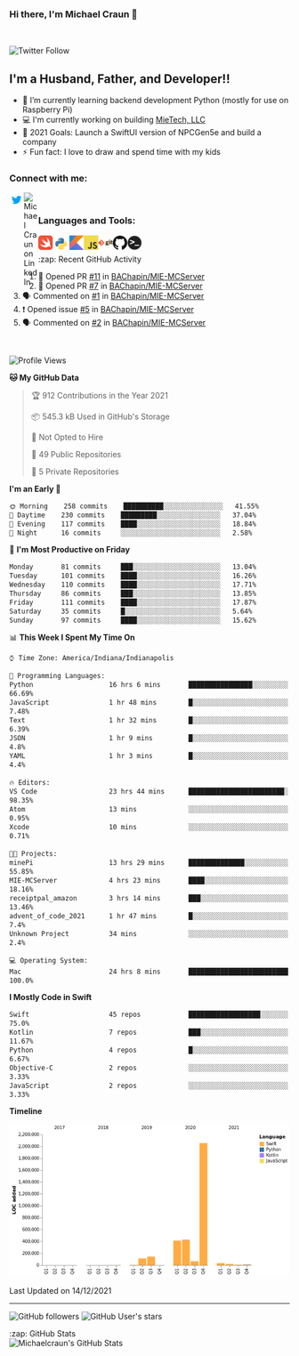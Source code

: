 ### Hi there, I'm Michael Craun 👋 

<br />

![Twitter Follow](https://img.shields.io/twitter/follow/opkurix?style=social)

## I'm a Husband, Father, and Developer!!

- 🌱 I’m currently learning backend development Python (mostly for use on Raspberry Pi)
- 💻 I'm currently working on building [MieTech, LLC](https://github.com/mietechnologies)
- 🥅 2021 Goals: Launch a SwiftUI version of NPCGen5e and build a company
- ⚡ Fun fact: I love to draw and spend time with my kids

### Connect with me:

[<img align="left" alt="Michael Craun on Twitter" width="26px" src="https://raw.githubusercontent.com/github/explore/80688e429a7d4ef2fca1e82350fe8e3517d3494d/topics/twitter/twitter.png" />][twitter]
[<img align="left" alt="Michael Craun on LinkedIn" width="26px" src="https://cdn.jsdelivr.net/npm/simple-icons@v3/icons/linkedin.svg" />][linkedin]

<br />

### Languages and Tools:

[<img align="left" alt="Swift" width="26px" src="https://raw.githubusercontent.com/github/explore/80688e429a7d4ef2fca1e82350fe8e3517d3494d/topics/swift/swift.png" />][swift]
[<img align="left" alt="Python" width="30px" src="https://raw.githubusercontent.com/github/explore/80688e429a7d4ef2fca1e82350fe8e3517d3494d/topics/python/python.png" />][python]
[<img align="left" alt="Kotlin" width="26px" src="https://raw.githubusercontent.com/github/explore/80688e429a7d4ef2fca1e82350fe8e3517d3494d/topics/kotlin/kotlin.png" />][kotlin]
[<img align="left" alt="JavaScript" width="26px" src="https://raw.githubusercontent.com/github/explore/80688e429a7d4ef2fca1e82350fe8e3517d3494d/topics/javascript/javascript.png" />][javascript]
[<img align="left" alt="Git" width="26px" src="https://raw.githubusercontent.com/github/explore/80688e429a7d4ef2fca1e82350fe8e3517d3494d/topics/git/git.png" />]([])
[<img align="left" alt="GitHub" width="26px" src="https://raw.githubusercontent.com/github/explore/78df643247d429f6cc873026c0622819ad797942/topics/github/github.png" />][github]
[<img align="left" alt="Terminal" width="26px" src="https://raw.githubusercontent.com/github/explore/80688e429a7d4ef2fca1e82350fe8e3517d3494d/topics/terminal/terminal.png" />][terminal]

<br />
<br />

<summary>:zap: Recent GitHub Activity</summary>
  
<!--START_SECTION:activity-->
1. 💪 Opened PR [#11](https://github.com/BAChapin/MIE-MCServer/pull/11) in [BAChapin/MIE-MCServer](https://github.com/BAChapin/MIE-MCServer)
2. 💪 Opened PR [#7](https://github.com/BAChapin/MIE-MCServer/pull/7) in [BAChapin/MIE-MCServer](https://github.com/BAChapin/MIE-MCServer)
3. 🗣 Commented on [#1](https://github.com/BAChapin/MIE-MCServer/issues/1) in [BAChapin/MIE-MCServer](https://github.com/BAChapin/MIE-MCServer)
4. ❗️ Opened issue [#5](https://github.com/BAChapin/MIE-MCServer/issues/5) in [BAChapin/MIE-MCServer](https://github.com/BAChapin/MIE-MCServer)
5. 🗣 Commented on [#2](https://github.com/BAChapin/MIE-MCServer/issues/2) in [BAChapin/MIE-MCServer](https://github.com/BAChapin/MIE-MCServer)
<!--END_SECTION:activity-->
  
<br />
  
<!--START_SECTION:waka-->
![Profile Views](http://img.shields.io/badge/Profile%20Views-10-blue)

**🐱 My GitHub Data** 

> 🏆 912 Contributions in the Year 2021
 > 
> 📦 545.3 kB Used in GitHub's Storage 
 > 
> 🚫 Not Opted to Hire
 > 
> 📜 49 Public Repositories 
 > 
> 🔑 5 Private Repositories  
 > 
**I'm an Early 🐤** 

```text
🌞 Morning    258 commits    ██████████░░░░░░░░░░░░░░░   41.55% 
🌆 Daytime    230 commits    █████████░░░░░░░░░░░░░░░░   37.04% 
🌃 Evening    117 commits    ████░░░░░░░░░░░░░░░░░░░░░   18.84% 
🌙 Night      16 commits     ░░░░░░░░░░░░░░░░░░░░░░░░░   2.58%

```
📅 **I'm Most Productive on Friday** 

```text
Monday       81 commits     ███░░░░░░░░░░░░░░░░░░░░░░   13.04% 
Tuesday      101 commits    ████░░░░░░░░░░░░░░░░░░░░░   16.26% 
Wednesday    110 commits    ████░░░░░░░░░░░░░░░░░░░░░   17.71% 
Thursday     86 commits     ███░░░░░░░░░░░░░░░░░░░░░░   13.85% 
Friday       111 commits    ████░░░░░░░░░░░░░░░░░░░░░   17.87% 
Saturday     35 commits     █░░░░░░░░░░░░░░░░░░░░░░░░   5.64% 
Sunday       97 commits     ████░░░░░░░░░░░░░░░░░░░░░   15.62%

```


📊 **This Week I Spent My Time On** 

```text
⌚︎ Time Zone: America/Indiana/Indianapolis

💬 Programming Languages: 
Python                   16 hrs 6 mins       ████████████████░░░░░░░░░   66.69% 
JavaScript               1 hr 48 mins        █░░░░░░░░░░░░░░░░░░░░░░░░   7.48% 
Text                     1 hr 32 mins        █░░░░░░░░░░░░░░░░░░░░░░░░   6.39% 
JSON                     1 hr 9 mins         █░░░░░░░░░░░░░░░░░░░░░░░░   4.8% 
YAML                     1 hr 3 mins         █░░░░░░░░░░░░░░░░░░░░░░░░   4.4%

🔥 Editors: 
VS Code                  23 hrs 44 mins      ████████████████████████░   98.35% 
Atom                     13 mins             ░░░░░░░░░░░░░░░░░░░░░░░░░   0.95% 
Xcode                    10 mins             ░░░░░░░░░░░░░░░░░░░░░░░░░   0.71%

🐱‍💻 Projects: 
minePi                   13 hrs 29 mins      ██████████████░░░░░░░░░░░   55.85% 
MIE-MCServer             4 hrs 23 mins       ████░░░░░░░░░░░░░░░░░░░░░   18.16% 
receiptpal_amazon        3 hrs 14 mins       ███░░░░░░░░░░░░░░░░░░░░░░   13.46% 
advent_of_code_2021      1 hr 47 mins        █░░░░░░░░░░░░░░░░░░░░░░░░   7.4% 
Unknown Project          34 mins             ░░░░░░░░░░░░░░░░░░░░░░░░░   2.4%

💻 Operating System: 
Mac                      24 hrs 8 mins       █████████████████████████   100.0%

```

**I Mostly Code in Swift** 

```text
Swift                    45 repos            ██████████████████░░░░░░░   75.0% 
Kotlin                   7 repos             ███░░░░░░░░░░░░░░░░░░░░░░   11.67% 
Python                   4 repos             █░░░░░░░░░░░░░░░░░░░░░░░░   6.67% 
Objective-C              2 repos             ░░░░░░░░░░░░░░░░░░░░░░░░░   3.33% 
JavaScript               2 repos             ░░░░░░░░░░░░░░░░░░░░░░░░░   3.33%

```


**Timeline**

![Chart not found](https://raw.githubusercontent.com/Michaelcraun/Michaelcraun/main/charts/bar_graph.png) 


 Last Updated on 14/12/2021
<!--END_SECTION:waka-->

---
  
![GitHub followers](https://img.shields.io/github/followers/Michaelcraun?style=social)
![GitHub User's stars](https://img.shields.io/github/stars/Michaelcraun?style=social)
  
<summary>:zap: GitHub Stats</summary>

<img align="left" alt="Michaelcraun's GitHub Stats" src="https://github-readme-stats-8frbydxfs-michaelcraun.vercel.app/api?username=Michaelcraun" />

[twitter]: https://twitter.com/opkurix
[linkedin]: https://linkedin.com/in/michael-craun
[swift]: https://developer.apple.com/swift/
[python]: https://www.python.org
[kotlin]: https://kotlinlang.org
[javascript]: https://www.javascript.com
[github]: https://github.com/
[terminal]: https://en.wikipedia.org/wiki/Terminal_(macOS)
